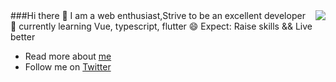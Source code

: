 <img align="right" src="https://github-readme-stats.vercel.app/api?username=LastWhisperzzz&show_icons=true&icon_color=CE1D2D&text_color=718096&bg_color=ffffff&hide_title=true" />
###Hi there 👋
I am a web enthusiast,Strive to be an excellent developer
🌱 currently learning Vue, typescript, flutter
😄 Expect: Raise skills && Live better

- Read more about [me](http://lastwhisper.net)
- Follow me on [Twitter](https://twitter.com/LastWhisperzzz)



